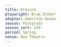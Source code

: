 ```yaml
---
title: Dracula
playwright: Bram Stoker
adaptor: Hamilton Deane
season: Postgrads
season_sort: 140
period: Spring
venue: New Theatre
---
```

